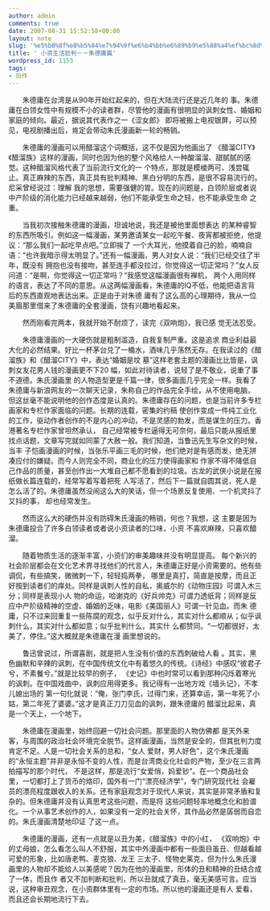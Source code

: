 ```yaml
---
author: admin
comments: true
date: 2007-08-31 15:52:58+00:00
layout: note
slug: '%e5%b0%8f%e8%b5%84%e7%94%9f%e6%b4%bb%e6%89%b9%e5%88%a4%ef%bc%8d%ef%bc%8d%e6%9c%b1%e5%be%b7%e5%ba%b8%e7%af%87'
title: ' 小资生活批判－－朱德庸篇'
wordpress_id: 1153
tags:
- 旧作
---
```


　　朱德庸在台湾是从90年开始红起来的，但在大陆流行还是近几年的 事。朱德庸在白领女性中有规模不小的读者群，尽管他的漫画有很明显的讽刺女性、婚姻和家庭的倾向。最近，据说其代表作之一《涩女郎》 即将被搬上电视银屏，可以预见，电视剧播出后，肯定会带动朱氏漫画新一轮的畅销。

　　朱德庸的漫画可以用醋溜这个词概括，这不仅是因为他画出了 《醋溜CITY》《醋溜族》这样的漫画，同时也因为他的整个风格给人一种酸溜溜、甜腻腻的感觉。这种醋溜风格代表了当前流行文化的一 个特点，那就是模棱两可、浅尝辄止。真正麻辣的东西，真正具有批判精神、黑白分明的东西，是很不容易流行的。尼采曾经说过：理解 我的思想，需要强健的胃。现在的问题是，白领阶层或者说中产阶级的消化能力已经越来越弱，他们不能承受生命之轻，也不能承受生命 之重。

　　当我初次接触朱德庸的漫画，坦诚地说，我还是被他里面想表达 的某种睿智的东西所吸引。例如这一幅漫画，某男邀请某女一起吃午餐、夜宵都被拒绝，他提议：“那么我们一起吃早点吧。”立即挨了 一个大耳光，他摸着自己的脸，喃喃自语：“也许我暗示得太明显了。”还有一幅漫画，男人对女人说：“我们已经交往了半年，既没有 拥抱也没有接吻，甚至连手都没拉过，你觉得这一切正常吗？”女人反问道：“是啊，你觉得这一切正常吗？”我感觉这幅漫画很有禅机， 两个人用同样的语言，表达了不同的意思。从这两幅漫画看，朱德庸的IQ不低，他能把语言背后的东西直观地表达出来。正是由于对朱德 庸有了这么高的心理期待，我从一位美眉那里借来了朱德庸的全套漫画，饶有兴趣地看起来。

　　然而刚看完两本，我就开始不耐烦了，读完《双响炮》，我已感 觉无法忍受。

　　朱德庸漫画的一大硬伤就是粗制滥造，自我复制严重。这是追求 商业利益最大化的必然结果。好比一杯茅台兑了一桶水，酒味几乎荡然无存。在我读过的《醋溜族》和《醋溜CITY》中，表达“婚姻是坟 墓”这样老套主题的漫画比比皆是，讽刺女友花男人钱的漫画更不下20 幅，如此对待读者，说轻了是不敬业，说重了事不道德。朱氏漫画里 的人物造型更是千篇一律，很多画面几乎完全一样。我看了朱德庸与新浪网友的一次聊天记录，朱称自己的作品完全手绘，从不使用电脑， 但这丝毫不能说明他的创作态度是认真的。朱德庸存在的问题，也是当前许多专栏画家和专栏作家面临的问题。长期的连载，密集的约稿 使创作变成一件纯工业化的工作，驱动作者创作的不是内心的冲动，不是灵感的勃发，而是谋生的压力。香港著名专栏作家曾坦然承认， 自己经常被专栏逼得无可奈何，最后只能从报纸里找点话题，文章写完就如同蒙了大赦一般。我们知道，当鲁迅先生写杂文的时候，当丰 子恺画漫画的时候，当张乐平画三毛的时候，他们绝对是有感而发，绝无拼凑应付的嫌疑。而今人则完全不同，商业化的压力使得画家和 作家不得不降低自己作品的质量，甚至创作出一大堆自己都不愿看到的垃圾。古龙的武侠小说是在报纸做长篇连载的，经常写着写着把死 人写活了，然后下一篇就自圆其说，死人是怎么活了的。朱德庸虽然没闹这么大的笑话，但一个场景反复使用、一个机灵抖了又抖的事， 却也经常发生。

　　然而这么大的硬伤并没有防碍朱氏漫画的畅销，何也？我想，这 主要是因为朱德庸投合了许多白领读者或者说小资读者的口味，小资 不喜欢麻辣，只喜欢醋溜。

　　随着物质生活的逐渐丰富，小资们的审美趣味并没有明显提高。 每个新兴的社会阶层都会在文化艺术界寻找他们的代言人，朱德庸正好是小资需要的。他有些调侃，有些搞笑，微微刺一下，轻轻捣两拳， 哪里是真打，简直是按摩，而且正好按到读者们的痒处。同样是讽刺人性的自私，奥威尔的《动物庄园》可谓入木三分；同样是表现小人 物的命运，哈谢克的《好兵帅克》可谓力透纸背；同样是反应中产阶级精神的空虚、婚姻的乏味，电影《美国丽人》可谓一针见血。而朱 德庸，只不过来回重复一些陈腐的观念，似乎反对什么，其实对什么都顺从；似乎讽刺什么，其实对什么都如意；似乎批判什么，其实什 么都赞同。“一切都很好，太美了，停住。”这大概就是朱德庸在漫 画里想说的。

　　鲁迅曾说过，所谓喜剧，就是把人生没有价值的东西刺破给人看 。其实，黑色幽默和辛辣的讽刺，在中国传统文化中有着悠久的传统。《诗经》中感叹“彼君子兮，不素餐兮。”就是比较早的例子， 《史记》中也时常可以看到那种闪烁着寒光的讽刺。在中国戏曲中，讽刺应用得更多。我记得有一出地方戏《墙头记》，不孝儿媳出场的 第一句化就说：“俺，张门李氏，过得门来，还算幸运，第一年死了小姑，第二年死了婆婆。”这才是真正刀刀见血的讽刺，跟朱德庸的 醋溜比起来，真是一个天上，一个地下。

　　朱德庸在漫画里，始终回避一切社会问题。那里面的人物仿佛都 是天外来客，与周围的政治社会环境完全脱节。这样画漫画，当然是安全的，但其批判力度肯定不足。人是一切社会关系的总和，“女人 爱财，男人好色”，这个朱氏漫画的“永恒主题”并非是永恒不变的人性，而是台湾商业化社会的产物，至少在三言两拍描写的那个时代， 不是这样，那是流行“女爱俏，妈爱钞”。在一个商品社会里，一切都打上了货币的烙印，国外有一门“漂亮经济学”，专门研究现代社 会雇员的漂亮程度跟收入的关系。还有家庭观念对于现代人来说，其实是非常矛盾和复杂的。但朱德庸并没有认真思考这些问题，而是将 这些问题轻率地概念化和脸谱化。一个从事艺术创作的人，如果没有一定的社会关怀，其作品必然是孱弱而自恋的。朱氏漫画清楚地印证 了这一点。

　　朱德庸的漫画，还有一点就是以丑为美，《醋溜族》中的小红， 《双响炮》中的丈母娘，怎么看怎么叫人不舒服，其实中外漫画中都有一些面目虽丑、但越看越可爱的形象，比如唐老鸭、麦克狼、龙王 三太子、怪物史莱克，但为什么朱氏漫画里的人物却不能给人以美感呢？因为在他的漫画里，形体的丑和精神的丑结合成了一体，而且作 者又不加判断和批判，所以丑就成了真丑，毫无美感可言。应当说，这种审丑观念，在小资群体里有一定的市场。所以他的漫画还是有人 爱看，而且还会长期地流行下去。 
